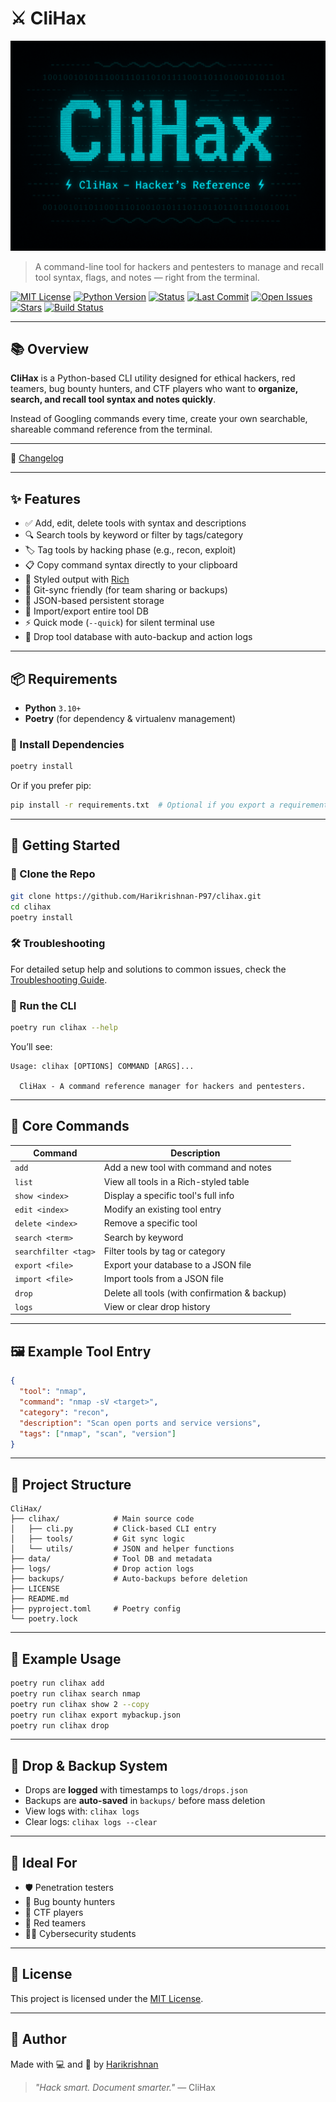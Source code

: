 # ⚔️ CliHax

<p align="center">
  <img src="assets/clihax-bannerimage.png" alt="CliHax Banner" width="700"/>
</p>

> A command-line tool for hackers and pentesters to manage and recall tool syntax, flags, and notes — right from the terminal.

[![MIT License](https://img.shields.io/badge/license-MIT-green.svg)](LICENSE)
[![Python Version](https://img.shields.io/badge/python-3.10+-blue.svg)](https://www.python.org/)
[![Status](https://img.shields.io/badge/status-active-brightgreen)](https://github.com/Harikrishnan-P97/clihax)
[![Last Commit](https://img.shields.io/github/last-commit/Harikrishnan-P97/clihax)](https://github.com/Harikrishnan-P97/clihax/commits)
[![Open Issues](https://img.shields.io/github/issues/Harikrishnan-P97/clihax)](https://github.com/Harikrishnan-P97/clihax/issues)
[![Stars](https://img.shields.io/github/stars/Harikrishnan-P97/clihax?style=social)](https://github.com/Harikrishnan-P97/clihax/stargazers)
[![Build Status](https://github.com/Harikrishnan-P97/clihax/actions/workflows/python.yml/badge.svg)](https://github.com/Harikrishnan-P97/clihax/actions)

---

## 📚 Overview

**CliHax** is a Python-based CLI utility designed for ethical hackers, red teamers, bug bounty hunters, and CTF players who want to **organize, search, and recall tool syntax and notes quickly**.

Instead of Googling commands every time, create your own searchable, shareable command reference from the terminal.

---

📒 [Changelog](CHANGELOG.md)

---

## ✨ Features

- ✅ Add, edit, delete tools with syntax and descriptions
- 🔍 Search tools by keyword or filter by tags/category
- 🏷️ Tag tools by hacking phase (e.g., recon, exploit)
- 📋 Copy command syntax directly to your clipboard
- 🌈 Styled output with [Rich](https://github.com/Textualize/rich)
- 🔁 Git-sync friendly (for team sharing or backups)
- 💾 JSON-based persistent storage
- 🧠 Import/export entire tool DB
- ⚡ Quick mode (`--quick`) for silent terminal use
- 🔐 Drop tool database with auto-backup and action logs

---

## 📦 Requirements

- **Python** `3.10+`
- **Poetry** (for dependency & virtualenv management)

### 🔧 Install Dependencies

```bash
poetry install
```

Or if you prefer pip:

```bash
pip install -r requirements.txt  # Optional if you export a requirements file
```

---

## 🚀 Getting Started

### 📂 Clone the Repo

```bash
git clone https://github.com/Harikrishnan-P97/clihax.git
cd clihax
poetry install
```

### 🛠️ Troubleshooting

For detailed setup help and solutions to common issues, check the [Troubleshooting Guide](docs/troubleshooting.md).

### 🏃 Run the CLI

```bash
poetry run clihax --help
```

You’ll see:

```
Usage: clihax [OPTIONS] COMMAND [ARGS]...

  CliHax - A command reference manager for hackers and pentesters.
```

---

## 🔧 Core Commands

| Command              | Description                                  |
|----------------------|----------------------------------------------|
| `add`                | Add a new tool with command and notes        |
| `list`               | View all tools in a Rich-styled table        |
| `show <index>`       | Display a specific tool's full info          |
| `edit <index>`       | Modify an existing tool entry                |
| `delete <index>`     | Remove a specific tool                       |
| `search <term>`      | Search by keyword                            |
| `searchfilter <tag>` | Filter tools by tag or category              |
| `export <file>`      | Export your database to a JSON file          |
| `import <file>`      | Import tools from a JSON file                |
| `drop`               | Delete all tools (with confirmation & backup)|
| `logs`               | View or clear drop history                   |

---

## 🖼️ Example Tool Entry

```json
{
  "tool": "nmap",
  "command": "nmap -sV <target>",
  "category": "recon",
  "description": "Scan open ports and service versions",
  "tags": ["nmap", "scan", "version"]
}
```

---

## 📁 Project Structure

```
CliHax/
├── clihax/            # Main source code
│   ├── cli.py         # Click-based CLI entry
│   ├── tools/         # Git sync logic
│   └── utils/         # JSON and helper functions
├── data/              # Tool DB and metadata
├── logs/              # Drop action logs
├── backups/           # Auto-backups before deletion
├── LICENSE
├── README.md
├── pyproject.toml     # Poetry config
└── poetry.lock
```

---

## 🧪 Example Usage

```bash
poetry run clihax add
poetry run clihax search nmap
poetry run clihax show 2 --copy
poetry run clihax export mybackup.json
poetry run clihax drop
```

---

## 🔐 Drop & Backup System

- Drops are **logged** with timestamps to `logs/drops.json`
- Backups are **auto-saved** in `backups/` before mass deletion
- View logs with: `clihax logs`
- Clear logs: `clihax logs --clear`

---

## 🎯 Ideal For

- 🛡️ Penetration testers
- 🧠 Bug bounty hunters
- 🧪 CTF players
- 🧰 Red teamers
- 👨‍🎓 Cybersecurity students

---

## 📜 License

This project is licensed under the [MIT License](LICENSE).

---

## 👤 Author

Made with 💻 and 🧠 by [Harikrishnan](https://github.com/Harikrishnan-P97)

> _"Hack smart. Document smarter."_ — CliHax

